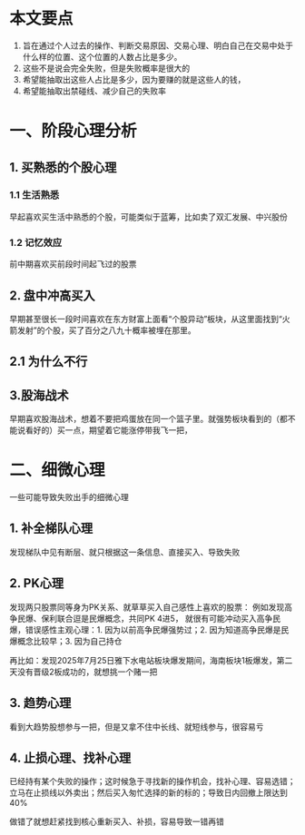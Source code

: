 # 本文要点
1. 旨在通过个人过去的操作、判断交易原因、交易心理、明白自己在交易中处于什么样的位置、这个位置的人数占比是多少。
2. 这些不是说会完全失败，但是失败概率是很大的
3. 希望能抽取出这些人占比是多少，因为要赚的就是这些人的钱，
4. 希望能抽取出禁碰线、减少自己的失败率
# 一、阶段心理分析
## 1. 买熟悉的个股心理
### 1.1 生活熟悉
早起喜欢买生活中熟悉的个股，可能类似于蓝筹，比如卖了双汇发展、中兴股份
### 1.2 记忆效应
前中期喜欢买前段时间起飞过的股票
## 2. 盘中冲高买入
早期甚至很长一段时间喜欢在东方财富上面看“个股异动”板块，从这里面找到“火箭发射”的个股，买了百分之八九十概率被埋在那里。
## 2.1 为什么不行

## 3.股海战术
早期喜欢股海战术，想着不要把鸡蛋放在同一个篮子里。就强势板块看到的（都不能说看好的）买一点，期望着它能涨停带我飞一把，

# 二、细微心理
一些可能导致失败出手的细微心理
## 1. 补全梯队心理
发现梯队中见有断层、就只根据这一条信息、直接买入、导致失败
## 2. PK心理
发现两只股票同等身为PK关系、就草草买入自己感性上喜欢的股票：
例如发现高争民爆、保利联合逗是民爆概念，共同PK 4进5， 就很有可能冲动买入高争民爆，错误感性主观心理：1. 因为以前高争民爆强势过；2. 因为知道高争民爆是民爆概念比较早；3. 因为自己持仓

再比如：发现2025年7月25日雅下水电站板块爆发期间，海南板块1板爆发，第二天没有晋级2板成功的，就想挑一个赌一把
## 3. 趋势心理
看到大趋势股想参与一把，但是又拿不住中长线、就短线参与，很容易亏

## 4. 止损心理、找补心理
已经持有某个失败的操作；这时候急于寻找新的操作机会，找补心理、容易选错；立马在止损线以外卖出；然后买入匆忙选择的新的标的；导致日内回撤上限达到40%

做错了就想赶紧找到核心重新买入、补损，容易导致一错再错